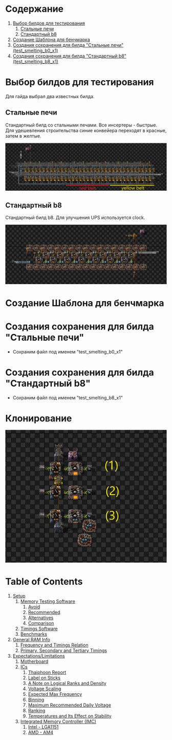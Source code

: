 # Содержание
1. [Выбор билдов для тестирования](#Выбор-билдов-для-тестирования)
   1. [Стальные печи](#Стальные-печи)
   2. [Стандартный b8](#Стандартный-b8)
2. [Создание Шаблона для бенчмарка](#Создание-Шаблона-для-бенчмарка)
3. [Создания сохранения для билда "Стальные печи" (test_smelting_b0_x1)](#Создания-сохранения-для-билда-"Стальные-печи"-(test_smelting_b0_x1))
4. [Создания сохранения для билда "Стандартный b8" (test_smelting_b8_x1)](#Создания-сохранения-для-билда-"Стандартный-b8"-(test_smelting_b8_x1))

# Выбор билдов для тестирования
Для гайда выбрал два известных билда.

## Стальные печи

Стандартный билд со стальными печами. Все инсертеры - быстрые. Для удешевления строительства синие конвейера переходят в красные, затем в желтые.

![alt text](img/Стальные_печи.png "Стандартный билд")

## Стандартный b8

Стандартный билд b8. Для улучшения UPS используется clock.

![alt text](img/Стандартный_b8.png)

# Создание Шаблона для бенчмарка

# Создания сохранения для билда "Стальные печи"

* Сохраним файл под именем "test_smelting_b0_x1"

# Создания сохранения для билда "Стандартный b8"
* Сохраним файл под именем "test_smelting_b8_x1"
# Клонирование





![alt text](img/test_1.png "Описание будет тут")


# Table of Contents
1. [Setup](#setup)
   1. [Memory Testing Software](#memory-testing-software)
      1. [Avoid](#avoid)
      2. [Recommended](#recommended)
      3. [Alternatives](#alternatives)
      4. [Comparison](#comparison)
   2. [Timings Software](#timings-software)
   3. [Benchmarks](#benchmarks)
2. [General RAM Info](#general-ram-info)
   1. [Frequency and Timings Relation](#frequency-and-timings-relation)
   2. [Primary, Secondary and Tertiary Timings](#primary-secondary-and-tertiary-timings)
3. [Expectations/Limitations](#expectationslimitations)
   1. [Motherboard](#motherboard)
   2. [ICs](#integrated-circuits-ics)
      1. [Thaiphoon Report](#thaiphoon-report)
      2. [Label on Sticks](#label-on-sticks)
      3. [A Note on Logical Ranks and Density](#a-note-on-logical-ranks-and-density)
      4. [Voltage Scaling](#voltage-scaling)
      5. [Expected Max Frequency](#expected-max-frequency)
      6. [Binning](#binning)
      7. [Maximum Recommended Daily Voltage](#maximum-recommended-daily-voltage)
      8. [Ranking](#ranking)
      9. [Temperatures and Its Effect on Stability](#temperatures-and-its-effect-on-stability)
   3. [Integrated Memory Controller (IMC)](#integrated-memory-controller-imc)
      1. [Intel - LGA1151](#intel---lga1151)
      2. [AMD - AM4](#amd---am4)

